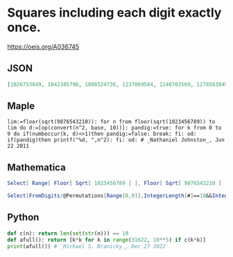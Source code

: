 # Squares including each digit exactly once\.
https://oeis.org/A036745
## JSON
```JSON
[1026753849, 1042385796, 1098524736, 1237069584, 1248703569, 1278563049, 1285437609, 1382054976, 1436789025, 1503267984, 1532487609, 1547320896, 1643897025, 1827049536, 1927385604, 1937408256, 2076351489, 2081549376, 2170348569, 2386517904, 2431870596]
```
## Maple
```Maple
lim:=floor(sqrt(9876543210)): for n from floor(sqrt(1023456789)) to lim do d:=[op(convert(n^2, base, 10))]: pandig:=true: for k from 0 to 9 do if(numboccur(k, d)<>1)then pandig:=false: break: fi: od: if(pandig)then printf("%d, ",n^2): fi: od: # _Nathaniel Johnston_, Jun 22 2011
```
## Mathematica
```Mathematica
Select[ Range[ Floor[ Sqrt[ 1023456789 ] ], Floor[ Sqrt[ 9876543210 ] ] ]^2, Union[ DigitCount[ # ] ]== {1} & ]
```
```Mathematica
Select[FromDigits/@Permutations[Range[0,9]],IntegerLength[#]==10&&IntegerQ[ Sqrt[#]]&] (* _Harvey P. Dale_, Apr 09 2012 *)
```
## Python
```Python
def c(n): return len(set(str(n))) == 10
def afull(): return [k*k for k in range(31622, 10**5) if c(k*k)]
print(afull()) # _Michael S. Branicky_, Dec 27 2022
```

